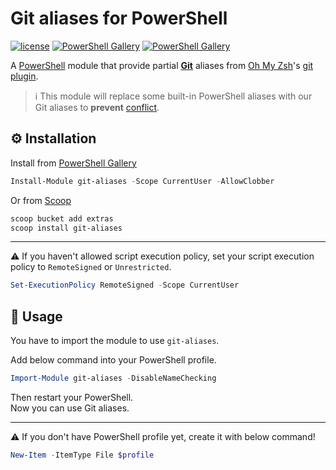 # Git aliases for PowerShell
[![license](https://img.shields.io/github/license/gluons/powershell-git-aliases.svg?style=flat-square)](./LICENSE)
[![PowerShell Gallery](https://img.shields.io/powershellgallery/v/git-aliases.svg?style=flat-square)](https://www.powershellgallery.com/packages/git-aliases/)
[![PowerShell Gallery](https://img.shields.io/powershellgallery/dt/git-aliases.svg?style=flat-square)](https://www.powershellgallery.com/packages/git-aliases/)

A [PowerShell](https://microsoft.com/powershell) module that provide partial **[Git](https://git-scm.com/)** aliases from [Oh My Zsh](https://github.com/robbyrussell/oh-my-zsh)'s [git plugin](https://github.com/robbyrussell/oh-my-zsh/tree/master/plugins/git/).

> ℹ️ This module will replace some built-in PowerShell aliases with our Git aliases to **prevent** [conflict](https://github.com/gluons/powershell-git-aliases/issues?utf8=%E2%9C%93&q=is%3Aissue+label%3Aconflict).

## ⚙️ Installation

Install from [PowerShell Gallery](https://www.powershellgallery.com/packages/git-aliases/)

```powershell
Install-Module git-aliases -Scope CurrentUser -AllowClobber
```

Or from [Scoop](https://github.com/ScoopInstaller/Extras/blob/master/bucket/git-aliases.json)

```powershell
scoop bucket add extras
scoop install git-aliases
```

---

⚠️ If you haven't allowed script execution policy, set your script execution policy to `RemoteSigned` or `Unrestricted`.

```powershell
Set-ExecutionPolicy RemoteSigned -Scope CurrentUser
```

## 🛂 Usage

You have to import the module to use `git-aliases`.

Add below command into your PowerShell profile.

```powershell
Import-Module git-aliases -DisableNameChecking
```

Then restart your PowerShell.  
Now you can use Git aliases.

---

⚠️ If you don't have PowerShell profile yet, create it with below command!

```powershell
New-Item -ItemType File $profile
```
